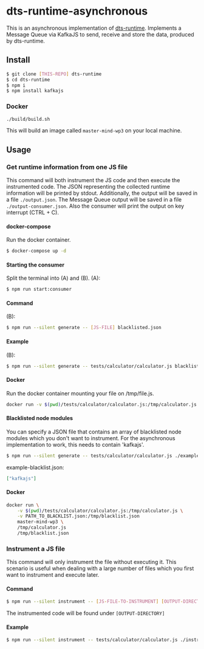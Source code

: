 # dts-runtime-asynchronous

This is an asynchronous implementation of [dts-runtime](https://github.com/proglang/run-time-information-gathering). Implements a Message Queue via KafkaJS to send, receive and store the data, produced by dts-runtime.

## Install

```bash
$ git clone [THIS-REPO] dts-runtime
$ cd dts-runtime
$ npm i
$ npm install kafkajs
```

### Docker

```bash
./build/build.sh
```

This will build an image called `master-mind-wp3` on your local machine.

## Usage

### Get runtime information from one JS file

This command will both instrument the JS code and then execute the instrumented code. The JSON representing the collected runtime information will be printed by stdout. Additionally, the output will be saved in a file `./output.json`. The Message Queue output will be saved in a file `./output-consumer.json`. Also the consumer will print the output on key interrupt (CTRL + C).

#### docker-compose

Run the docker container.

```bash
$ docker-compose up -d
```

#### Starting the consumer

Split the terminal into (A) and (B).
(A):

```bash
$ npm run start:consumer
```

#### Command

(B):

```bash
$ npm run --silent generate -- [JS-FILE] blacklisted.json
```

#### Example

(B):

```bash
$ npm run --silent generate -- tests/calculator/calculator.js blacklisted.json
```

#### Docker

Run the docker container mounting your file on /tmp/file.js.

```bash
docker run -v $(pwd)/tests/calculator/calculator.js:/tmp/calculator.js master-mind-wp3 /tmp/calculator.js
```

#### Blacklisted node modules

You can specify a JSON file that contains an array of blacklisted node modules which you don't want to instrument. For the asynchronous implementation to work, this needs to contain 'kafkajs'.

```bash
$ npm run --silent generate -- tests/calculator/calculator.js ./example-blacklist.json
```

example-blacklist.json:

```json
["kafkajs"]
```

#### Docker

```bash
docker run \
	-v $(pwd)/tests/calculator/calculator.js:/tmp/calculator.js \
	-v PATH_TO_BLACKLIST.json:/tmp/blacklist.json
	master-mind-wp3 \
	/tmp/calculator.js
	/tmp/blacklist.json
```

### Instrument a JS file

This command will only instrument the file without executing it. This scenario is useful when dealing with a large number of files which you first want to instrument and execute later.

#### Command

```bash
$ npm run --silent instrument -- [JS-FILE-TO-INSTRUMENT] [OUTPUT-DIRECTORY]
```

The instrumented code will be found under `[OUTPUT-DIRECTORY]`

#### Example

```bash
$ npm run --silent instrument -- tests/calculator/calculator.js ./instrument
```

